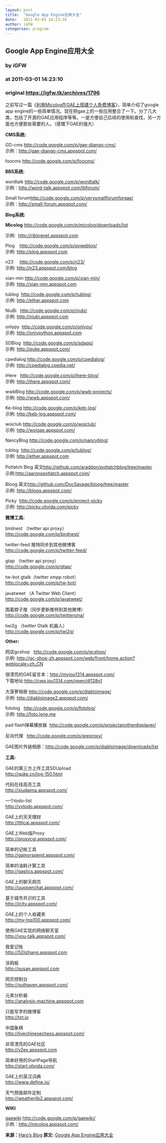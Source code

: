 ```yaml
---
layout: post
title:  "Google App Engine应用大全"
date:   2011-03-01 14:23:10
author: iGFW
categories: program
---
```


## Google App Engine应用大全
### by iGFW
### at 2011-03-01 14:23:10
### original <https://igfw.tk/archives/1796>

<p>之前写过一篇《<a title="利用Micolog在GAE上搭建个人免费博客" href="http://www.tabshow.com/built-micolog-in-gae.html">利用Micolog在GAE上搭建个人免费博客</a>》，简单介绍了google app engine的一些简单情况。现在把gae上的一些应用整合了一下。分了几大类，包括了开源的GAE应用程序等等。一是方便自己后续的使用和查找，另一方面也方便那些需要的人。（感慨下GAE的强大）</p>
<p><span></span></p>
<p><strong>CMS系统:</strong></p>
<p>GD-cms <a href="http://code.google.com/p/gae-django-cms/">http://code.google.com/p/gae-django-cms/</a><br>
示例：<a href="http://gae-django-cms.appspot.com/">http://gae-django-cms.appspot.com/</a></p>
<p>foocms <a href="http://code.google.com/p/foocms/">http://code.google.com/p/foocms/</a></p>
<p><strong> </strong></p>
<p><strong>BBS系统:</strong></p>
<p>wordtalk <a href="http://code.google.com/p/wordtalk/">http://code.google.com/p/wordtalk/</a><br>
示例：<a href="http://word-talk.appspot.com/lbforum/">http://word-talk.appspot.com/lbforum/</a></p>
<p>Small forum<a href="http://code.google.com/p/verysmallforumforgae/">http://code.google.com/p/verysmallforumforgae/</a><br>
示例：<a href="http://small-forum.appspot.com/">http://small-forum.appspot.com/</a></p>
<p><strong> </strong></p>
<p><strong>Blog系统:</strong></p>
<p><strong>Micolog</strong> <a href="http://code.google.com/p/micolog/downloads/list">http://code.google.com/p/micolog/downloads/list</a></p>
<p>示例:  <a title="http://riblognet.appspot.com" href="http://riblognet.appspot.com/">http://riblognet.appspot.com</a></p>
<p>Plog    <a href="http://code.google.com/p/pyweblog/">http://code.google.com/p/pyweblog/</a><br>
示例: <a href="http://plog.appspot.com/">http://plog.appspot.com</a></p>
<p>n23     <a href="http://code.google.com/p/n23/">http://code.google.com/p/n23/</a><br>
示例: <a href="http://n23.appspot.com/blog">http://n23.appspot.com/blog</a></p>
<p>xian-min <a href="http://code.google.com/p/xian-min/">http://code.google.com/p/xian-min/</a><br>
示例: <a href="http://xian-min.appspot.com/">http://xian-min.appspot.com</a></p>
<p>tublog  <a href="http://code.google.com/p/tublog/">http://code.google.com/p/tublog/</a><br>
示例: <a href="http://ether.appspot.com/">http://ether.appspot.com</a></p>
<p>NiuBi   <a href="http://code.google.com/p/niubi/">http://code.google.com/p/niubi/</a><br>
示例: <a href="http://niubi.appspot.com/">http://niubi.appspot.com</a></p>
<p>onlypy  <a href="http://code.google.com/p/onlypy/">http://code.google.com/p/onlypy/</a><br>
示例: <a href="http://onlypython.appspot.com/">http://onlypython.appspot.com</a></p>
<p>SDBlog  <a href="http://code.google.com/p/sdapp/">http://code.google.com/p/sdapp/</a><br>
示例: <a href="http://quke.appspot.com/">http://quke.appspot.com/</a></p>
<p>cpedialog <a href="http://code.google.com/p/cpedialog/">http://code.google.com/p/cpedialog/</a><br>
示例: <a href="http://cpedialog.cpedia.net/">http://cpedialog.cpedia.net/</a></p>
<p>iHere   <a href="http://code.google.com/p/ihere-blog/">http://code.google.com/p/ihere-blog/</a><br>
示例: <a href="http://ihere.appspot.com/">http://ihere.appspot.com/</a></p>
<p>wwbBlog <a href="http://code.google.com/p/wwb-projects/">http://code.google.com/p/wwb-projects/</a><br>
示例: <a href="http://wwb.appspot.com/">http://wwb.appspot.com/</a></p>
<p>Ke-blog <a href="http://code.google.com/p/keb-log/">http://code.google.com/p/keb-log/</a><br>
示例: <a href="http://keb-log.appspot.com/">http://keb-log.appspot.com/</a></p>
<p>woiclub <a href="http://code.google.com/p/woiclub/">http://code.google.com/p/woiclub/</a><br>
示例: <a href="http://woigae.appspot.com/">http://woigae.appspot.com/</a></p>
<p>NancyBlog <a href="http://code.google.com/p/nancyblog/">http://code.google.com/p/nancyblog/</a></p>
<p>tublog  <a href="http://code.google.com/p/tublog/">http://code.google.com/p/tublog/</a><br>
示例: <a href="http://ether.appspot.com/">http://ether.appspot.com</a></p>
<p>Potlatch Blog 英文<a href="http://github.com/araddon/potlatchblog/tree/master">http://github.com/araddon/potlatchblog/tree/master</a><br>
示例:<a href="http://aaronspotlatch.appspot.com/">http://aaronspotlatch.appspot.com/</a></p>
<p>Bloog 英文<a href="http://github.com/DocSavage/bloog/tree/master">http://github.com/DocSavage/bloog/tree/master</a><br>
示例: <a href="http://bloog.appspot.com/">http://bloog.appspot.com/</a></p>
<p>Picky  <a href="http://code.google.com/p/project-picky">http://code.google.com/p/project-picky</a><br>
示例: <a href="http://picky.olivida.com/picky">http://picky.olivida.com/picky</a></p>
<p><strong>微博工具:</strong></p>
<p>birdnest （twitter api proxy）<br>
<a href="http://code.google.com/p/birdnest/">http://code.google.com/p/birdnest/</a></p>
<p>twitter-feed 推特同步到其他微博客<br>
<a href="http://code.google.com/p/twitter-feed/">http://code.google.com/p/twitter-feed/</a></p>
<p>gtap （twitter api proxy）<br>
<a href="http://code.google.com/p/gtap/">http://code.google.com/p/gtap/</a></p>
<p>tw-bot gtalk（twitter xmpp robot）<br>
<a href="http://code.google.com/p/tw-bot/">http://code.google.com/p/tw-bot/</a></p>
<p>javatweet （A Twitter Web Client）<br>
<a href="http://code.google.com/p/javatweet/">http://code.google.com/p/javatweet/</a></p>
<p>围着脖子推（同步更新推特到其他微博）<br>
<a href="http://code.google.com/p/twittersina/">http://code.google.com/p/twittersina/</a></p>
<p>twi2g （twitter Gtalk 机器人）<br>
<a href="http://code.google.com/p/twi2g/">http://code.google.com/p/twi2g/</a></p>
<p><strong> </strong></p>
<p><strong>Other:</strong></p>
<p>网店gcshop   <a href="http://code.google.com/p/gcshop/">http://code.google.com/p/gcshop/</a><br>
示例: <a href="http://gc-shop-zh.appspot.com/web/front/home.action?weblocale=zh_CN">http://gc-shop-zh.appspot.com/web/front/home.action?weblocale=zh_CN</a></p>
<p>很漂亮的GAE留言本：<a href="http://myiou1314.appspot.com/">http://myiou1314.appspot.com/</a><br>
下载地址:<a href="http://cwq.iou1314.com/open/dl128n1">http://cwq.iou1314.com/open/dl128n1</a></p>
<p>大菠萝相册 <a href="http://code.google.com/p/diabloimage/">http://code.google.com/p/diabloimage/</a><br>
示例: <a href="http://diabloimage2.appspot.com/">http://diabloimage2.appspot.com/</a></p>
<p>fotolog   <a href="http://code.google.com/p/fotolog/">http://code.google.com/p/fotolog/</a><br>
示例: <a href="http://foto.jone.me/">http://foto.jone.me</a></p>
<p>pad flash弹幕播放器  <a href="http://code.google.com/p/projectanotherdisplayer/">http://code.google.com/p/projectanotherdisplayer/</a></p>
<p>反向代理   <a href="http://code.google.com/p/greproxy/">http://code.google.com/p/greproxy/</a></p>
<p>GAE图片外链相册：<a href="http://code.google.com/p/diabloimage/downloads/list">http://code.google.com/p/diabloimage/downloads/list</a></p>
<p><strong> </strong></p>
<p><strong>工具:</strong></p>
<p>GAE的第三方上传工具SDUpload<br>
<a href="http://quke.cn/log-150.html">http://quke.cn/log-150.html</a></p>
<p>代码在线高亮工具<br>
<a href="http://xiudaima.appspot.com/">http://xiudaima.appspot.com/</a></p>
<p>一个todo-list<br>
<a href="http://vxtodo.appspot.com/">http://vxtodo.appspot.com/</a></p>
<p>GAE上的天天理财<br>
<a href="http://ttlicai.appspot.com/">http://ttlicai.appspot.com/</a></p>
<p>GAE上Web版Proxy<br>
<a href="http://proxycgi.appspot.com/">http://proxycgi.appspot.com/</a></p>
<p>简单的记帐工具<br>
<a href="http://gainorspend.appspot.com/">http://gainorspend.appspot.com/</a></p>
<p>简单的油耗计算工具<br>
<a href="http://gastics.appspot.com/">http://gastics.appspot.com/</a></p>
<p>GAE上的聊天网页<br>
<a href="http://uuopenchat.appspot.com/">http://uuopenchat.appspot.com/</a></p>
<p>基于城市共识的工具<br>
<a href="http://icity.appspot.com/">http://icity.appspot.com/</a></p>
<p>GAE上的个人收藏夹<br>
<a href="http://my-top100.appspot.com/">http://my-top100.appspot.com/</a></p>
<p>使用GAE实现的网络聊天室<br>
<a href="http://you-talk.appspot.com/">http://you-talk.appspot.com/</a></p>
<p>我爱记账<br>
<a href="http://52jizhang.appspot.com/">http://52jizhang.appspot.com</a></p>
<p>涂鸦板<br>
<a href="http://susan.appspot.com/">http://susan.appspot.com</a></p>
<p>网页控制台<br>
<a href="http://outhaven.appspot.com/">http://outhaven.appspot.com/</a></p>
<p>元素分析器<br>
<a href="http://analysis-machine.appspot.com/">http://analysis-machine.appspot.com</a></p>
<p>只能写字的微博客<br>
<a href="http://txt.io/">http://txt.io</a></p>
<p>中国象棋<br>
<a href="http://livechinesechess.appspot.com/">http://livechinesechess.appspot.com/</a></p>
<p>非常漂亮的GAE社区<br>
<a href="http://v2ex.appspot.com/">http://v2ex.appspot.com</a></p>
<p>简单好用的StartPage导航<br>
<a href="http://start.olivida.com/">http://start.olivida.com/</a></p>
<p>GAE上的英汉词典<br>
<a href="http://www.define.io/">http://www.define.io/</a></p>
<p>天气预报邮件定制<br>
<a href="http://weatherlib2.appspot.com/">http://weatherlib2.appspot.com/</a></p>
<p><strong> </strong></p>
<p><strong>WIKI</strong></p>
<p><a href="http://code.google.com/p/gaewiki/">gaewiki</a> <a href="http://code.google.com/p/gaewiki/">http://code.google.com/p/gaewiki/</a><br>
示例：<a href="http://micolog.appspot.com/">http://micolog.appspot.com/</a></p>
<p><strong> </strong></p>
<p><strong>来源：</strong><a href="http://www.haros.info/">Haro’s Blog</a><strong> 原文:</strong> <a href="http://www.tabshow.com/google-app-engine-application-daquan.html">Google App Engine应用大全</a></p>